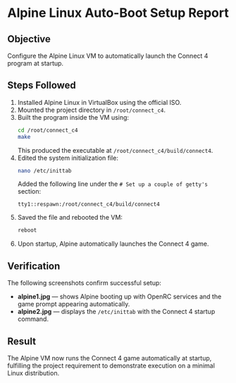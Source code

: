 # Alpine Linux Auto-Boot Setup Report

## Objective
Configure the Alpine Linux VM to automatically launch the Connect 4 program at startup.

## Steps Followed
1. Installed Alpine Linux in VirtualBox using the official ISO.
2. Mounted the project directory in `/root/connect_c4`.
3. Built the program inside the VM using:
   ```bash
   cd /root/connect_c4
   make
   ```
   This produced the executable at `/root/connect_c4/build/connect4`.
4. Edited the system initialization file:
   ```bash
   nano /etc/inittab
   ```
   Added the following line under the `# Set up a couple of getty's` section:
   ```
   tty1::respawn:/root/connect_c4/build/connect4
   ```
5. Saved the file and rebooted the VM:
   ```bash
   reboot
   ```
6. Upon startup, Alpine automatically launches the Connect 4 game.

## Verification
The following screenshots confirm successful setup:
- **alpine1.jpg** — shows Alpine booting up with OpenRC services and the game prompt appearing automatically.
- **alpine2.jpg** — displays the `/etc/inittab` with the Connect 4 startup command.

## Result
The Alpine VM now runs the Connect 4 game automatically at startup, fulfilling the project requirement to demonstrate execution on a minimal Linux distribution.